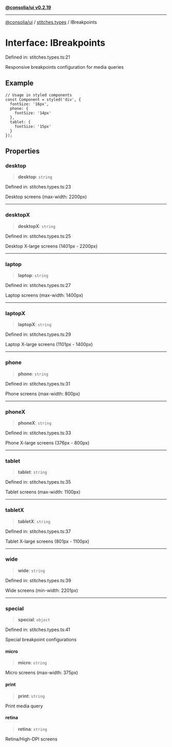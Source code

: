 [**@consolia/ui v0.2.19**](../../README.md)

***

[@consolia/ui](../../README.md) / [stitches.types](../README.md) / IBreakpoints

# Interface: IBreakpoints

Defined in: stitches.types.ts:21

Responsive breakpoints configuration for media queries

## Example

```tsx
// Usage in styled components
const Component = styled('div', {
  fontSize: '16px',
  phone: {
    fontSize: '14px'
  },
  tablet: {
    fontSize: '15px'
  }
});
```

## Properties

### desktop

> **desktop**: `string`

Defined in: stitches.types.ts:23

Desktop screens (max-width: 2200px)

***

### desktopX

> **desktopX**: `string`

Defined in: stitches.types.ts:25

Desktop X-large screens (1401px - 2200px)

***

### laptop

> **laptop**: `string`

Defined in: stitches.types.ts:27

Laptop screens (max-width: 1400px)

***

### laptopX

> **laptopX**: `string`

Defined in: stitches.types.ts:29

Laptop X-large screens (1101px - 1400px)

***

### phone

> **phone**: `string`

Defined in: stitches.types.ts:31

Phone screens (max-width: 800px)

***

### phoneX

> **phoneX**: `string`

Defined in: stitches.types.ts:33

Phone X-large screens (376px - 800px)

***

### tablet

> **tablet**: `string`

Defined in: stitches.types.ts:35

Tablet screens (max-width: 1100px)

***

### tabletX

> **tabletX**: `string`

Defined in: stitches.types.ts:37

Tablet X-large screens (801px - 1100px)

***

### wide

> **wide**: `string`

Defined in: stitches.types.ts:39

Wide screens (min-width: 2201px)

***

### special

> **special**: `object`

Defined in: stitches.types.ts:41

Special breakpoint configurations

#### micro

> **micro**: `string`

Micro screens (max-width: 375px)

#### print

> **print**: `string`

Print media query

#### retina

> **retina**: `string`

Retina/High-DPI screens
